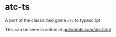 # atc-ts

A port of the classic bsd game `atc` to typescript

This can be seen in action at [pollrobots.com/atc.html](https://pollrobots.com/atc.html)
